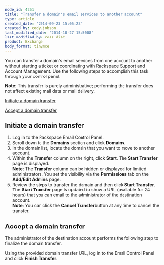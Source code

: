 ```yaml
---
node_id: 4251
title: "Transfer a domain's email services to another account"
type: article
created_date: '2014-09-23 15:05:23'
created_by: cody.jobson
last_modified_date: '2014-10-27 15:5008'
last_modified_by: ross.diaz
product: Exchange
body_format: tinymce
---
```


You can transfer a domain's email services from one account to another
without starting a ticket or coordinating with Rackspace Support and
Account Management. Use the following steps to accomplish this task
through your control panel.

**Note**: This transfer is purely administrative; performing the
transfer does not affect existing mail data or mail delivery.

[Initiate a domain transfer](#anchor1)

[Accept a domain transfer](#anchor2)

 

Initiate a domain transfer
--------------------------

1.  Log in to the Rackspace Email Control Panel.
2.  Scroll down to the **Domains** section and click **Domains**.
3.  In the domain list, locate the domain that you want to move to
    another account.  
4.  Within the **Transfer** column on the right, click **Start**. The
    **Start Transfer** page is displayed.<br>
     **Note**: The **Transfer** column can be hidden or displayed for
    limited administrators. You set the visibility via the
    **Permissions** tab on the **Add/Edit Admins** page.
5.  Review the steps to transfer the domain and then click **Start
    Transfer**.<br>
     The **Start Transfer** page is updated to show a URL (available for
    24 hours) that you can email to the administrator of the destination
    account.<br>
     **Note**: You can click the **Cancel Transfer**button at any time
    to cancel the transfer.

 

Accept a domain transfer
------------------------

The administrator of the destination account performs the following step
to finalize the domain transfer.

Using the provided domain transfer URL, log in to the Email Control
Panel and click **Finish Transfer**.

 

 

